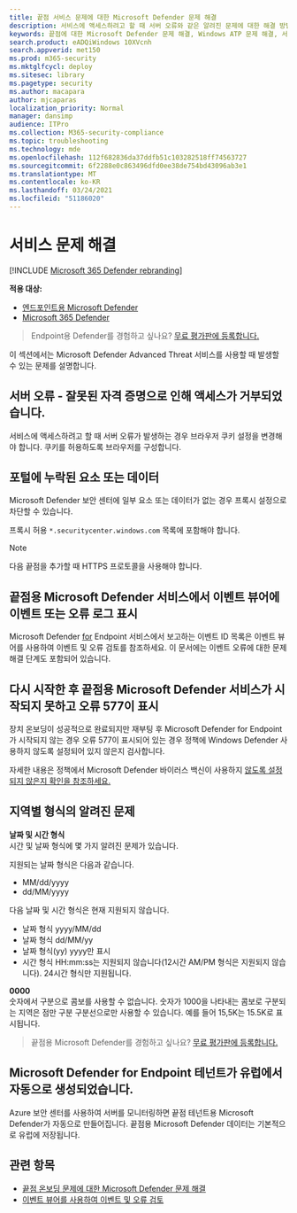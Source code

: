 ```yaml
---
title: 끝점 서비스 문제에 대한 Microsoft Defender 문제 해결
description: 서비스에 액세스하려고 할 때 서버 오류와 같은 알려진 문제에 대한 해결 방법과 해결 방법을 찾아야 합니다.
keywords: 끝점에 대한 Microsoft Defender 문제 해결, Windows ATP 문제 해결, 서버 오류, 액세스 거부, 잘못된 자격 증명, 데이터 없음, 대시보드 포털, 허용, 이벤트 뷰어
search.product: eADQiWindows 10XVcnh
search.appverid: met150
ms.prod: m365-security
ms.mktglfcycl: deploy
ms.sitesec: library
ms.pagetype: security
ms.author: macapara
author: mjcaparas
localization_priority: Normal
manager: dansimp
audience: ITPro
ms.collection: M365-security-compliance
ms.topic: troubleshooting
ms.technology: mde
ms.openlocfilehash: 112f682836da37ddfb51c103282518ff74563727
ms.sourcegitcommit: 6f2288e0c863496dfd0ee38de754bd43096ab3e1
ms.translationtype: MT
ms.contentlocale: ko-KR
ms.lasthandoff: 03/24/2021
ms.locfileid: "51186020"
---
```

# <a name="troubleshoot-service-issues"></a>서비스 문제 해결

[!INCLUDE [Microsoft 365 Defender rebranding](../../includes/microsoft-defender.md)]

**적용 대상:**
- [엔드포인트용 Microsoft Defender](https://go.microsoft.com/fwlink/p/?linkid=2154037)
- [Microsoft 365 Defender](https://go.microsoft.com/fwlink/?linkid=2118804)

> Endpoint용 Defender를 경험하고 싶나요? [무료 평가판에 등록합니다.](https://www.microsoft.com/microsoft-365/windows/microsoft-defender-atp?ocid=docs-wdatp-pullalerts-abovefoldlink) 


이 섹션에서는 Microsoft Defender Advanced Threat 서비스를 사용할 때 발생할 수 있는 문제를 설명합니다.

## <a name="server-error---access-is-denied-due-to-invalid-credentials"></a>서버 오류 - 잘못된 자격 증명으로 인해 액세스가 거부되었습니다.
서비스에 액세스하려고 할 때 서버 오류가 발생하는 경우 브라우저 쿠키 설정을 변경해야 합니다.
쿠키를 허용하도록 브라우저를 구성합니다.

## <a name="elements-or-data-missing-on-the-portal"></a>포털에 누락된 요소 또는 데이터
Microsoft Defender 보안 센터에 일부 요소 또는 데이터가 없는 경우 프록시 설정으로 차단할 수 있습니다.

프록시 허용 `*.securitycenter.windows.com` 목록에 포함해야 합니다.


> [!NOTE]
> 다음 끝점을 추가할 때 HTTPS 프로토콜을 사용해야 합니다.

## <a name="microsoft-defender-for-endpoint-service-shows-event-or-error-logs-in-the-event-viewer"></a>끝점용 Microsoft Defender 서비스에서 이벤트 뷰어에 이벤트 또는 오류 로그 표시

Microsoft Defender [for](event-error-codes.md) Endpoint 서비스에서 보고하는 이벤트 ID 목록은 이벤트 뷰어를 사용하여 이벤트 및 오류 검토를 참조하세요. 이 문서에는 이벤트 오류에 대한 문제 해결 단계도 포함되어 있습니다.

## <a name="microsoft-defender-for-endpoint-service-fails-to-start-after-a-reboot-and-shows-error-577"></a>다시 시작한 후 끝점용 Microsoft Defender 서비스가 시작되지 못하고 오류 577이 표시

장치 온보딩이 성공적으로 완료되지만 재부팅 후 Microsoft Defender for Endpoint가 시작되지 않는 경우 오류 577이 표시되어 있는 경우 정책에 Windows Defender 사용하지 않도록 설정되어 있지 않은지 검사합니다.

자세한 내용은 정책에서 Microsoft Defender 바이러스 백신이 사용하지 [않도록 설정되지 않은지 확인을 참조하세요.](troubleshoot-onboarding.md#ensure-that-microsoft-defender-antivirus-is-not-disabled-by-a-policy)

## <a name="known-issues-with-regional-formats"></a>지역별 형식의 알려진 문제

**날짜 및 시간 형식**<br>
시간 및 날짜 형식에 몇 가지 알려진 문제가 있습니다. 

지원되는 날짜 형식은 다음과 같습니다.
- MM/dd/yyyy
- dd/MM/yyyy

다음 날짜 및 시간 형식은 현재 지원되지 않습니다.
- 날짜 형식 yyyy/MM/dd
- 날짜 형식 dd/MM/yy
- 날짜 형식(yy) yyyy만 표시
- 시간 형식 HH:mm:ss는 지원되지 않습니다(12시간 AM/PM 형식은 지원되지 않습니다). 24시간 형식만 지원됩니다.

**0000**<br>
숫자에서 구분으로 콤보를 사용할 수 없습니다. 숫자가 1000을 나타내는 콤보로 구분되는 지역은 점만 구분 구분선으로만 사용할 수 있습니다. 예를 들어 15,5K는 15.5K로 표시됩니다.

>끝점용 Microsoft Defender를 경험하고 싶나요? [무료 평가판에 등록합니다.](https://www.microsoft.com/microsoft-365/windows/microsoft-defender-atp?ocid=docs-wdatp-troubleshoot-belowfoldlink)

## <a name="microsoft-defender-for-endpoint-tenant-was-automatically-created-in-europe"></a>Microsoft Defender for Endpoint 테넌트가 유럽에서 자동으로 생성되었습니다.
Azure 보안 센터를 사용하여 서버를 모니터링하면 끝점 테넌트용 Microsoft Defender가 자동으로 만들어집니다. 끝점용 Microsoft Defender 데이터는 기본적으로 유럽에 저장됩니다.





## <a name="related-topics"></a>관련 항목
- [끝점 온보딩 문제에 대한 Microsoft Defender 문제 해결](troubleshoot-onboarding.md)
- [이벤트 뷰어를 사용하여 이벤트 및 오류 검토](event-error-codes.md)
